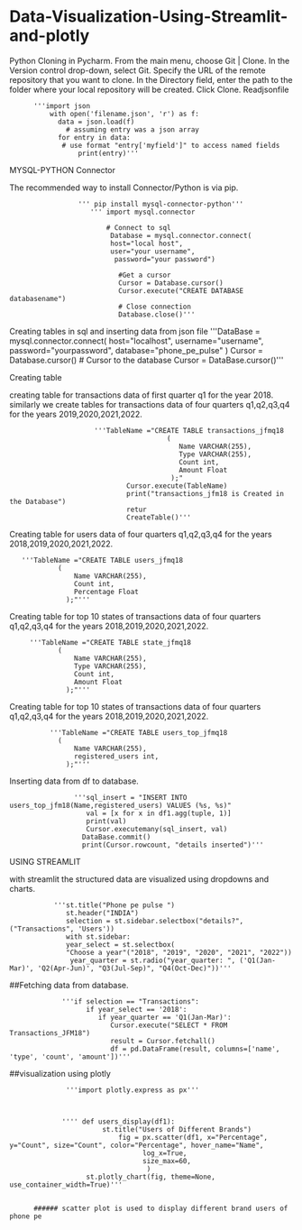 # Data-Visualization-Using-Streamlit-and-plotly
Python Cloning in Pycharm.
 From the main menu, choose Git | Clone.
 In the Version control drop-down, select Git.
 Specify the URL of the remote repository that you want to clone.
 In the Directory field, enter the path to the folder where your local repository will be created.
 Click Clone.
 Readjsonfile 
            
          '''import json
              with open('filename.json', 'r') as f:
                data = json.load(f)
                  # assuming entry was a json array
                for entry in data:
                 # use format "entry['myfield']" to access named fields
                     print(entry)'''
  
MYSQL-PYTHON Connector


The recommended way to install Connector/Python is via pip.

                     ''' pip install mysql-connector-python'''
                        ''' import mysql.connector 

                            # Connect to sql
                             Database = mysql.connector.connect(
                             host="local host",
                             user="your username",
                              password="your password")

                               #Get a cursor
                               Cursor = Database.cursor()
                               Cursor.execute("CREATE DATABASE databasename")
                               # Close connection
                               Database.close()'''
                               
                               
                               
Creating tables in sql and inserting data from json file
                            '''DataBase = mysql.connector.connect(
                                 host="localhost",
                                 username="username",
                                 password="yourpassword",
                                 database="phone_pe_pulse"
                                   )
                                 Cursor = Database.cursor()
                                # Cursor to the database
                                  Cursor = DataBase.cursor()'''
 
  Creating  table
     
  creating table for transactions data of first quarter q1 for the year 2018.
  similarly we create tables for transactions data of four quarters q1,q2,q3,q4 for the years 2019,2020,2021,2022.
                 
                 
                         '''TableName ="CREATE TABLE transactions_jfmq18
                                           (
                                              Name VARCHAR(255),
                                              Type VARCHAR(255),
                                              Count int,
                                              Amount Float
                                            );"    
                                 Cursor.execute(TableName)
                                 print("transactions_jfm18 is Created in the Database")
                                 retur
                                 CreateTable()'''
   
  Creating table for users data of four quarters q1,q2,q3,q4 for the years 2018,2019,2020,2021,2022.
   
   
   
       '''TableName ="CREATE TABLE users_jfmq18
                (
                    Name VARCHAR(255),
                    Count int,
                    Percentage Float
                  );"'''
   
   
  Creating table for top 10 states of transactions data of four quarters q1,q2,q3,q4 for the years 2018,2019,2020,2021,2022.
   
   
         '''TableName ="CREATE TABLE state_jfmq18
                (
                    Name VARCHAR(255),
                    Type VARCHAR(255),
                    Count int,
                    Amount Float
                  );"'''
   
  Creating table for top 10 states of transactions data of four quarters q1,q2,q3,q4 for the years 2018,2019,2020,2021,2022.
    
    
              '''TableName ="CREATE TABLE users_top_jfmq18
                (
                    Name VARCHAR(255),
                    registered_users int,
                  );"'''  
                  
                  
                  
   Inserting data from df to database.
     
     
     
                    '''sql_insert = "INSERT INTO users_top_jfm18(Name,registered_users) VALUES (%s, %s)"
                       val = [x for x in df1.agg(tuple, 1)]
                       print(val)
                       Cursor.executemany(sql_insert, val)
                      DataBase.commit()
                      print(Cursor.rowcount, "details inserted")'''
                      
                  
   USING STREAMLIT
   
   
   with streamlit the structured data are visualized using dropdowns and charts.
   
   
               '''st.title("Phone pe pulse ")
                  st.header("INDIA")
                  selection = st.sidebar.selectbox("details?", ("Transactions", 'Users'))
                  with st.sidebar:
                  year_select = st.selectbox(
                  "Choose a year"("2018", "2019", "2020", "2021", "2022"))
                   year_quarter = st.radio("year_quarter: ", ('Q1(Jan-Mar)', 'Q2(Apr-Jun)', "Q3(Jul-Sep)", "Q4(Oct-Dec)"))'''
    
   ##Fetching data from database.
   
   
                 '''if selection == "Transactions":
                       if year_select == '2018':
                          if year_quarter == 'Q1(Jan-Mar)':
                             Cursor.execute("SELECT * FROM Transactions_JFM18")
                             result = Cursor.fetchall()
                             df = pd.DataFrame(result, columns=['name', 'type', 'count', 'amount'])'''
                             
                             
                             
   ##visualization using plotly
   
   
   
                  '''import plotly.express as px'''
                  
                  
                  
                 '''' def users_display(df1):
                           st.title("Users of Different Brands")
                               fig = px.scatter(df1, x="Percentage", y="Count", size="Count", color="Percentage", hover_name="Name",
                                     log_x=True,
                                     size_max=60,
                                      )
                       st.plotly_chart(fig, theme=None, use_container_width=True)'''
                       
                       
          ###### scatter plot is used to display different brand users of phone pe
          

   
